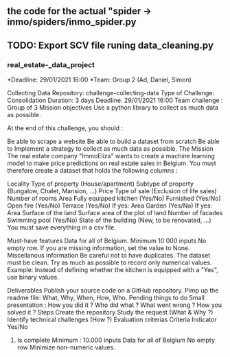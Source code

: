 ## the code for the actual "spider -> inmo/spiders/inmo_spider.py

## TODO: Export SCV file runing data_cleaning.py

### real_estate-\_data_project

*Deadline: 29/01/2021 16:00
*Team: Group 2 (Ad, Daniel, Simon)

Collecting Data
Repository: challenge-collecting-data
Type of Challenge: Consolidation
Duration: 3 days
Deadline: 29/01/2021 16:00
Team challenge : Group of 3
Mission objectives
Use a python library to collect as much data as possible.

At the end of this challenge, you should :

Be able to scrape a website
Be able to build a dataset from scratch
Be able to Implement a strategy to collect as much data as possible.
The Mission
The real estate company "ImmoEliza" wants to create a machine learning model to make price predictions on real estate sales in Belgium. You must therefore create a dataset that holds the following columns :

Locality
Type of property (House/apartment)
Subtype of property (Bungalow, Chalet, Mansion, ...)
Price
Type of sale (Exclusion of life sales)
Number of rooms
Area
Fully equipped kitchen (Yes/No)
Furnished (Yes/No)
Open fire (Yes/No)
Terrace (Yes/No)
If yes: Area
Garden (Yes/No)
If yes: Area
Surface of the land
Surface area of the plot of land
Number of facades
Swimming pool (Yes/No)
State of the building (New, to be renovated, ...)
You must save everything in a csv file.

Must-have features
Data for all of Belgium.
Minimum 10 000 inputs
No empty row. If you are missing information, set the value to None.
Miscellanous information
Be careful not to have duplicates. The dataset must be clean. Try as much as possible to record only numerical values. Example: Instead of defining whether the kitchen is equipped with a "Yes", use binary values.

Deliverables
Publish your source code on a GitHub repository.
Pimp up the readme file:
What, Why, When, How, Who.
Pending things to do
Small presentation :
How you did it ?
Who did what ?
What went wrong ?
How you solved it ?
Steps
Create the repository
Study the request (What & Why ?)
Identify technical challenges (How ?)
Evaluation criterias
Criteria Indicator Yes/No

1. Is complete Minimum : 10.000 inputs
   Data for all of Belgium
   No empty row
   Minimize non-numeric values.
